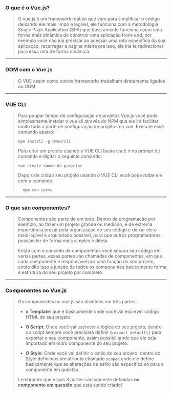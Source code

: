 ### **O que é o Vue.js?**

> O vue.js é um framework reativo que vem para simplificar o código deixando ele mais limpo e legível, ele funciona com a metodologia Single Page Application (SPA) que basicamente funciona como uma forma mais dinâmica de construir uma aplicação front-end, por exemplo você não iria precisar ao acessar uma rota especifica da sua aplicação, recarregar a pagina inteira pra isso, ele iria te redirecionar para essa rota de forma dinâmica.
---
### **DOM com o Vue.js**

> O VUE assim como outros frameworks trabalham diretamente ligados ao DOM
---
### **VUE CLI**

> Para poupar tempo de configuração de projetos Vue.js você pode simplesmente instalar o vue cli através do NPM que ele irá facilitar muito toda a parte de configuração de projetos no vue. Execute esse comando abaixo:
>
>     npm install -g @vue/cli 
>
> Para criar um projeto usando o VUE CLI basta você ir no prompt de comando e digitar o seguinte comando:
>
>     vue create <nome do projeto>
>
> Depois de criado seu projeto usando o VUE CLI você pode rodar ele com o comando: 
>
>       npm run serve
---
### **O que são componentes?**

> Componentes são parte de um todo. Dentro da programação por exemplo, ao fazer um projeto grande ou mediano, é de extrema importância prezar pela organização do seu código e deixar ele o mais legível e arquitetado possível, para que outros programadores possam ler de forma mais simples e direta
>
> Então com o conceito de componentes você separa seu código em varias partes, essas partes são chamadas de componentes, em que cada componente é responsável por uma função do seu projeto, então dito isso a junção de todos os componentes basicamente forma a estrutura do seu projeto por completo.
---

### **Componentes no Vue.js**

> Os componentes no vue.js são divididos em três partes:
>
> - **o Template**: que é basicamente onde você vai escrever código HTML do seu projeto.
>
> - **O Script**: Onde você vai escrever a lógica do seu projeto, dentro do script sempre você precisara definir o `export default{}` para exportar o seu componente, assim possibilitando que ele seja importado em outro componente do seu projeto.
>
> - **O Style**: Onde você vai definir o estilo do seu projeto, dentro do Style definimos um atributo chamado `scoped` onde ele define basicamente que as alterações de estilo são especifica só para o componente em questão.
>
> Lembrando que essas 3 partes são somente definidas **no componente em questão** que está sendo criado!